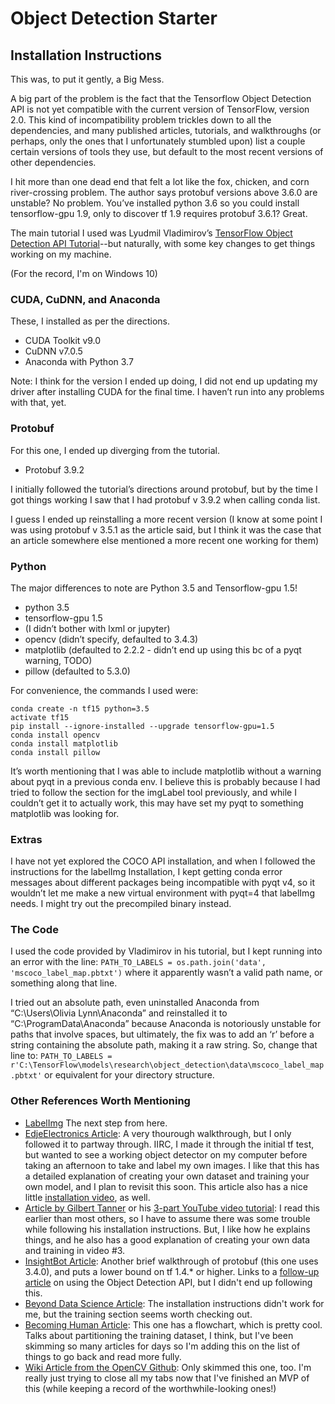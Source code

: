 # Object Detection Starter
## Installation Instructions
This was, to put it gently, a Big Mess.

A big part of the problem is the fact that the Tensorflow Object Detection API is not yet compatible with the current version of TensorFlow, version 2.0. This kind of incompatibility problem trickles down to all the dependencies, and many published articles, tutorials, and walkthroughs (or perhaps, only the ones that I unfortunately stumbled upon) list a couple certain versions of tools they use, but default to the most recent versions of other dependencies. 

I hit more than one dead end that felt a lot like the fox, chicken, and corn river-crossing problem. The author says protobuf versions above 3.6.0 are unstable? No problem. You’ve installed python 3.6 so you could install tensorflow-gpu 1.9, only to discover tf 1.9 requires protobuf 3.6.1? Great.

The main tutorial I used was Lyudmil Vladimirov’s [TensorFlow Object Detection API Tutorial](https://tensorflow-object-detection-api-tutorial.readthedocs.io/en/latest/install.html)--but naturally, with some key changes to get things working on my machine.

(For the record, I'm on Windows 10)

### CUDA, CuDNN, and Anaconda
These, I installed as per the directions.

* CUDA Toolkit v9.0
* CuDNN v7.0.5
* Anaconda with Python 3.7

Note: I think for the version I ended up doing, I did not end up updating my driver after installing CUDA for the final time. I haven’t run into any problems with that, yet.

### Protobuf
For this one, I ended up diverging from the tutorial.

* Protobuf 3.9.2

I initially followed the tutorial’s directions around protobuf, but by the time I got things working I saw that I had protobuf v 3.9.2 when calling conda list.

I guess I ended up reinstalling a more recent version (I know at some point I was using protobuf v 3.5.1 as the article said, but I think it was the case that an article somewhere else mentioned a more recent one working for them)

### Python
The major differences to note are Python 3.5 and Tensorflow-gpu 1.5!

* python 3.5
* tensorflow-gpu 1.5
* (I didn’t bother with lxml or jupyter)
* opencv (didn’t specify, defaulted to 3.4.3)
* matplotlib (defaulted to 2.2.2 - didn’t end up using this bc of a pyqt warning, TODO)
* pillow (defaulted to 5.3.0)

For convenience, the commands I used were:

```
conda create -n tf15 python=3.5
activate tf15
pip install --ignore-installed --upgrade tensorflow-gpu=1.5
conda install opencv 
conda install matplotlib 
conda install pillow
```

It’s worth mentioning that I was able to include matplotlib without a warning about pyqt in a previous conda env. I believe this is probably because I had tried to follow the section for the imgLabel tool previously, and while I couldn’t get it to actually work, this may have set my pyqt to something matplotlib was looking for.

### Extras
I have not yet explored the COCO API installation, and when I followed the instructions for the labelImg Installation, I kept getting conda error messages about different packages being incompatible with pyqt v4, so it wouldn’t let me make a new virtual environment with pyqt=4 that labelImg needs. I might try out the precompiled binary instead.

### The Code
I used the code provided by Vladimirov in his tutorial, but I kept running into an error with the line:
`PATH_TO_LABELS = os.path.join('data', 'mscoco_label_map.pbtxt')`
where it apparently wasn’t a valid path name, or something along that line.

I tried out an absolute path, even uninstalled Anaconda from “C:\Users\Olivia Lynn\Anaconda” and reinstalled it to “C:\ProgramData\Anaconda” because Anaconda is notoriously unstable for paths that involve spaces, but ultimately, the fix was to add an ‘r’ before a string containing the absolute path, making it a raw string. So, change that line to:
`PATH_TO_LABELS = r'C:\TensorFlow\models\research\object_detection\data\mscoco_label_map.pbtxt'`
or equivalent for your directory structure.

### Other References Worth Mentioning
* [LabelImg](https://github.com/tzutalin/labelImg) The next step from here.
* [EdjeElectronics Article](https://github.com/EdjeElectronics/TensorFlow-Object-Detection-API-Tutorial-Train-Multiple-Objects-Windows-10): A very thourough walkthrough, but I only followed it to partway through. IIRC, I made it through the initial tf test, but wanted to see a working object detector on my computer before taking an afternoon to take and label my own images. I like that this has a detailed explanation of creating your own dataset and training your own model, and I plan to revisit this soon. This article also has a nice little [installation video](https://www.youtube.com/watch?v=Rgpfk6eYxJA), as well.
* [Article by Gilbert Tanner](https://gilberttanner.com/blog/installing-the-tensorflow-object-detection-api) or his [3-part YouTube video tutorial](https://www.youtube.com/watch?v=wdufj-pjE5c&feature=youtu.be): I read this earlier than most others, so I have to assume there was some trouble while following his installation instructions. But, I like how he explains things, and he also has a good explanation of creating your own data and training in video #3.
* [InsightBot Article](http://www.insightsbot.com/blog/1KYUd3/tensorflow-object-detection-api-windows-install-guide): Another brief walkthrough of protobuf (this one uses 3.4.0), and puts a lower bound on tf 1.4.* or higher. Links to a [follow-up article](http://www.insightsbot.com/blog/womeQ/tensorflow-object-detection-tutorial-on-images) on using the Object Detection API, but I didn't end up following this.
* [Beyond Data Science Article](https://towardsdatascience.com/custom-object-detection-for-non-data-scientists-70325fef2dbb): The installation instructions didn't work for me, but the training section seems worth checking out.
* [Becoming Human Article](https://becominghuman.ai/tensorflow-object-detection-api-tutorial-training-and-evaluating-custom-object-detector-ed2594afcf73): This one has a flowchart, which is pretty cool. Talks about partitioning the training dataset, I think, but I've been skimming so many articles for days so I'm adding this on the list of things to go back and read more fully.
* [Wiki Article from the OpenCV Github](https://github.com/opencv/opencv/wiki/TensorFlow-Object-Detection-API): Only skimmed this one, too. I'm really just trying to close all my tabs now that I've finished an MVP of this (while keeping a record of the worthwhile-looking ones!)
